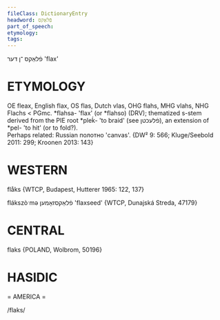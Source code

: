 ```yaml
---
fileClass: DictionaryEntry
headword: פֿלאַקס
part_of_speech: 
etymology: 
tags: 
---
```

פֿלאַקס
־ן
דער
'flax'

ETYMOLOGY
===========
OE fleax, English flax, OS flas, Dutch vlas, OHG flahs, MHG vlahs, NHG Flachs < PGmc. *flahsa- 'flax' (or *flahso) (DRV); thematized s-stem derived from the PIE root *pleḱ- 'to braid' (see פֿלעכטן), an extension of *pel- 'to hit' (or to fold?).  
Perhaps related: Russian полотно 'canvas'.
{DW² 9: 566; Kluge/Seebold 2011: 299; Kroonen 2013: 143}

WESTERN
========

flåks {WTCP, Budapest, Hutterer 1965: 122, 137}

flákszòˑmə פֿלאַקסזאָמען 'flaxseed' {WTCP, Dunajská Streda, 47179}

CENTRAL
========

flaks {POLAND, Wolbrom, 50196}

HASIDIC
=======
= AMERICA = 

/flaks/